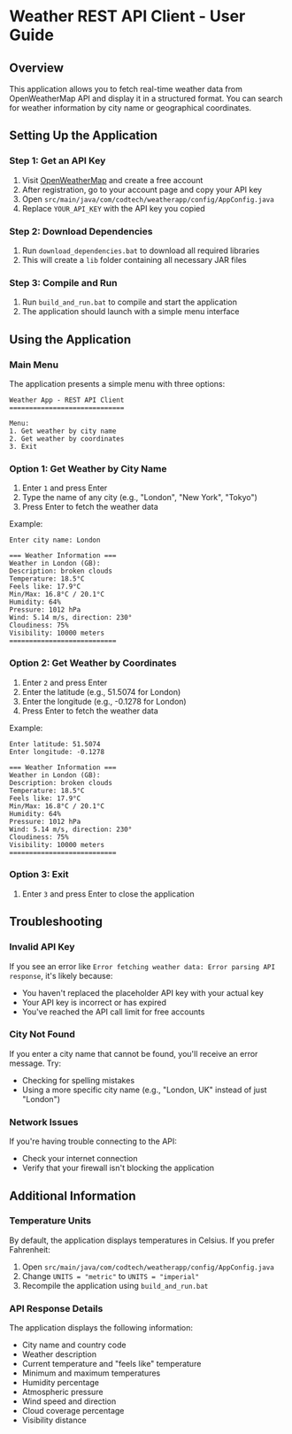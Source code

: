 # Weather REST API Client - User Guide

## Overview
This application allows you to fetch real-time weather data from OpenWeatherMap API and display it in a structured format. You can search for weather information by city name or geographical coordinates.

## Setting Up the Application

### Step 1: Get an API Key
1. Visit [OpenWeatherMap](https://openweathermap.org/api) and create a free account
2. After registration, go to your account page and copy your API key
3. Open `src/main/java/com/codtech/weatherapp/config/AppConfig.java`
4. Replace `YOUR_API_KEY` with the API key you copied

### Step 2: Download Dependencies
1. Run `download_dependencies.bat` to download all required libraries
2. This will create a `lib` folder containing all necessary JAR files

### Step 3: Compile and Run
1. Run `build_and_run.bat` to compile and start the application
2. The application should launch with a simple menu interface

## Using the Application

### Main Menu
The application presents a simple menu with three options:
```
Weather App - REST API Client
=============================

Menu:
1. Get weather by city name
2. Get weather by coordinates
3. Exit
```

### Option 1: Get Weather by City Name
1. Enter `1` and press Enter
2. Type the name of any city (e.g., "London", "New York", "Tokyo")
3. Press Enter to fetch the weather data

Example:
```
Enter city name: London

=== Weather Information ===
Weather in London (GB):
Description: broken clouds
Temperature: 18.5°C
Feels like: 17.9°C
Min/Max: 16.8°C / 20.1°C
Humidity: 64%
Pressure: 1012 hPa
Wind: 5.14 m/s, direction: 230°
Cloudiness: 75%
Visibility: 10000 meters
===========================
```

### Option 2: Get Weather by Coordinates
1. Enter `2` and press Enter
2. Enter the latitude (e.g., 51.5074 for London)
3. Enter the longitude (e.g., -0.1278 for London)
4. Press Enter to fetch the weather data

Example:
```
Enter latitude: 51.5074
Enter longitude: -0.1278

=== Weather Information ===
Weather in London (GB):
Description: broken clouds
Temperature: 18.5°C
Feels like: 17.9°C
Min/Max: 16.8°C / 20.1°C
Humidity: 64%
Pressure: 1012 hPa
Wind: 5.14 m/s, direction: 230°
Cloudiness: 75%
Visibility: 10000 meters
===========================
```

### Option 3: Exit
1. Enter `3` and press Enter to close the application

## Troubleshooting

### Invalid API Key
If you see an error like `Error fetching weather data: Error parsing API response`, it's likely because:
- You haven't replaced the placeholder API key with your actual key
- Your API key is incorrect or has expired
- You've reached the API call limit for free accounts

### City Not Found
If you enter a city name that cannot be found, you'll receive an error message. Try:
- Checking for spelling mistakes
- Using a more specific city name (e.g., "London, UK" instead of just "London")

### Network Issues
If you're having trouble connecting to the API:
- Check your internet connection
- Verify that your firewall isn't blocking the application

## Additional Information

### Temperature Units
By default, the application displays temperatures in Celsius. If you prefer Fahrenheit:
1. Open `src/main/java/com/codtech/weatherapp/config/AppConfig.java`
2. Change `UNITS = "metric"` to `UNITS = "imperial"`
3. Recompile the application using `build_and_run.bat`

### API Response Details
The application displays the following information:
- City name and country code
- Weather description
- Current temperature and "feels like" temperature
- Minimum and maximum temperatures
- Humidity percentage
- Atmospheric pressure
- Wind speed and direction
- Cloud coverage percentage
- Visibility distance 